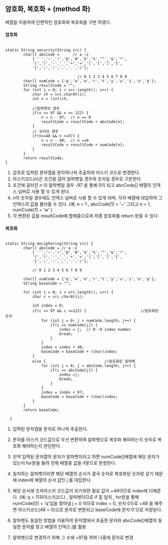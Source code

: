 ## 암호화, 복호화 + (method 화)

배열을 이용하여 단편적인 암호화와 복호화를 구현 하였다.

#### 암호화

```

static String security(String src) {
		char[] abcCode =      // a ~z
			{ '`','~','!','@','#','$','%','^','&','*',
			'(',')','-','_','+','=','|','[',']','{',
			'}',';',':',',','.','/'};

			                    // 0 1 2 3 4 5 6 7 8 9
		char[] numCode = {'q','w','e','r','t','y','u','i','o','p'};
		String resultCode = "";
		for (int i = 0; i < src.length(); i++) {
			char ch = src.charAt(i);
			int n = (int)ch;
			
			//알파벳의 경우
			if(n >= 97 && n <= 122) {
				n = n - 97;  // n == 0
				resultCode = resultCode + abcCode[n];
			}
			// 숫자의 경우
			if(n>=48 && n <=57) {
				n = n - 48;  // n ==0
				resultCode = resultCode + numCode[n];
			}
		}
		return resultCode;
}
```

1. 암호로 입력된 문자열을 문자하나씩 추출하여 아스키 코드로 변경한다.
2. 아스키코드(n)은 조건을 걸어 알파벳일 경우와 숫자일 경우로 구분한다.
3. 조건에 걸러진 n 이 알파벳일 경우 -97 을 통해 0이 되고 abcCode[] 배열의 인덱스 넘버로 사용 할 수 있게 된다.
4. n이 숫자일 경우에도 인덱스 넘버로 사용 할 수 있게 되며, 각자 배열에 대입하여 그 인덱스의 값을 불러올 수 있다.
(예: n = 1 , abcCode[1] = '~'  그리고 n = 1, numCode[1] = 'w' )
5. 각 변환된 값을 resultCode에 합해줌으로써 최종 암호화를 return 받을 수 있다.


#### 복호화

```

static String deciphering(String src) {
		char[] abcCode = // a ~z
			{ '`','~','!','@','#','$','%','^','&','*',
			'(',')','-','_','+','=','|','[',']','{',
			'}',';',':',',','.','/'};

			// 0 1 2 3 4 5 6 7 8 9

		char[] numCode = {'q','w','e','r','t','y','u','i','o','p'};
		String baseCode = "";
		
		for (int i = 0; i < src.length(); i++) {
			char c = src.charAt(i);
			
			int index = 0;
			if(c >= 97 && c <=122) {		                //암호화된 숫자
				for (int j = 0; j < numCode.length; j++) {
					if(c == numCode[j]) {
						index = j;	// 0 ~9 index number
						break;
					}
				}
				index = index + 48;
				baseCode = baseCode + (char)index;
			}
			else {							//암호화된 알파벳
				for (int j = 0; j < abcCode.length; j++) {
					if(c == abcCode[j]) {
						index =j;
						break;
					}
				}
				index = index + 97;
				baseCode = baseCode + (char)index;
			}
		}
		return baseCode;
  
  }

```

1. 입력된 문자열을 문자로 하나씩 추출한다.
2. 문자를 아스키 코드값으로 우선 변환하여 알파벳으로 복호화 해야하는지 숫자로 복호화 해야하는지 판단한다.
3. 만약 입력된 문자열의 문자가 알파벳이라고 하면 numCode[]배열에 해당 문자가 있는지 for문을 돌려 전체 배열중 값을 if문으로 판정한다.
4. 일치하는 알파벳이라면 해당 배열의 순서가 결국 숫자로 복호화된 숫자랑 같기 때문에 index에 배열의 순서 값인 j 를 대입한다.
5. 해당 순서에 숫자아스키 코드값이 되기위한 필요 값이 +48이므로 index에 더해준다.
(예: q = 113(아스키코드) , 알파벳이므로 if 절 일치 , for문을 통해 numCode[0] = 'q'임을 찾아냄 j = 0 이므로 index = 0, 
숫자 0으로 +48 을 해주면 아스키코드(48 = 0)으로 문자로 변환되고 baseCode에 문자'0'으로 저장된다.

6. 알파벳도 동일한 방법을 이용하여 문자열에서 추출한 문자와 abcCode[]배열의 동일한 문자를 찾고 배열의 인덱스 j를 활용
7. 알파벳으로 변경하기 위해 그 수에 +97을 하여 나중에 문자로 변경

